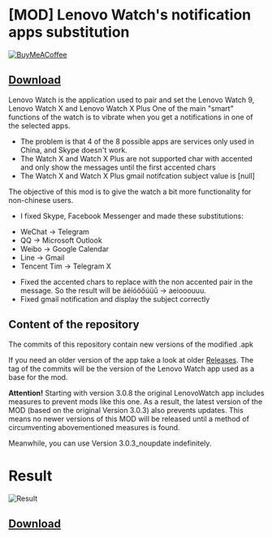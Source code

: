 # [MOD] Lenovo Watch's notification apps substitution
[![BuyMeACoffee](https://img.shields.io/badge/coffee-donate-yellow.svg)](https://buymeacoff.ee/erap320)

## [Download](https://github.com/ERap320/LenovoWatchMOD/archive/master.zip)
Lenovo Watch is the application used to pair and set the Lenovo Watch 9, Lenovo Watch X and Lenovo Watch X Plus
One of the main "smart" functions of the watch is to vibrate when you get a notifications in one of the selected apps.
- The problem is that 4 of the 8 possible apps are services only used in China, and Skype doesn't work.
- The Watch X and Watch X Plus are not supported char with  accented and only show the messages until the first accented chars
- The Watch X and Watch X Plus gmail notifcation subject value is [null]

The objective of this mod is to give the watch a bit more functionality for non-chinese users.

- I fixed Skype, Facebook Messenger and made these substitutions:
* WeChat -> Telegram
* QQ -> Microsoft Outlook
* Weibo -> Google Calendar
* Line -> Gmail
* Tencent Tim -> Telegram X

- Fixed the accented chars to replace with the non accented pair in the message.  So the result will be áéíóöőúüű -> aeiooouuu.
- Fixed gmail notification and display the subject correctly

## Content of the repository
The commits of this repository contain new versions of the modified .apk

If you need an older version of the app take a look at older [Releases](https://github.com/ERap320/LenovoWatchMOD/releases). The tag of the commits will be the version of the Lenovo Watch app used as a base for the mod.

**Attention!** Starting with version 3.0.8 the original LenovoWatch app includes measures to prevent mods like this one. As a result, the latest version of the MOD (based on the original Version 3.0.3) also prevents updates. This means no newer versions of this MOD will be released until a method of circumventing abovementioned measures is found.

Meanwhile, you can use Version 3.0.3_noupdate indefinitely.

# Result
![Result](https://i.imgur.com/NSQKVrK.jpg)

## [Download](https://github.com/ERap320/LenovoWatchMOD/archive/master.zip)
